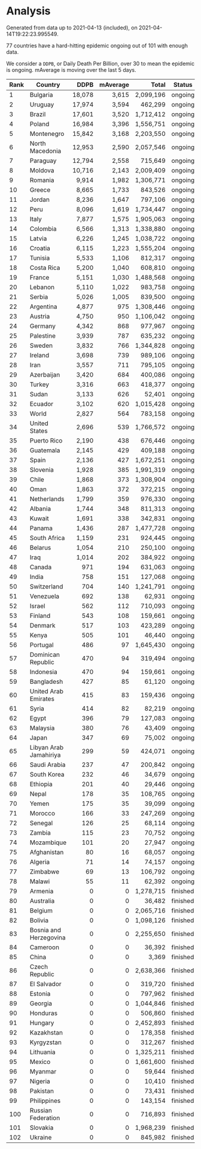 
# Analysis

Generated from data up to 2021-04-13 (included), on 2021-04-14T19:22:23.995549.

77 countries have a hard-hitting epidemic ongoing out of 101 with enough data.

We consider a `DDPB`, or Daily Death Per Billion, over 30 to mean the epidemic is ongoing.
mAverage is moving over the last 5 days.


| Rank | Country | DDPB | mAverage | Total | Status |
|------|---------|-----:|---------:|------:|--------|
| 1 | Bulgaria | 18,078 | 3,615 | 2,099,196 | ongoing |
| 2 | Uruguay | 17,974 | 3,594 | 462,299 | ongoing |
| 3 | Brazil | 17,601 | 3,520 | 1,712,412 | ongoing |
| 4 | Poland | 16,984 | 3,396 | 1,556,751 | ongoing |
| 5 | Montenegro | 15,842 | 3,168 | 2,203,550 | ongoing |
| 6 | North Macedonia | 12,953 | 2,590 | 2,057,546 | ongoing |
| 7 | Paraguay | 12,794 | 2,558 | 715,649 | ongoing |
| 8 | Moldova | 10,716 | 2,143 | 2,009,409 | ongoing |
| 9 | Romania | 9,914 | 1,982 | 1,306,771 | ongoing |
| 10 | Greece | 8,665 | 1,733 | 843,526 | ongoing |
| 11 | Jordan | 8,236 | 1,647 | 797,106 | ongoing |
| 12 | Peru | 8,096 | 1,619 | 1,734,447 | ongoing |
| 13 | Italy | 7,877 | 1,575 | 1,905,063 | ongoing |
| 14 | Colombia | 6,566 | 1,313 | 1,338,880 | ongoing |
| 15 | Latvia | 6,226 | 1,245 | 1,038,722 | ongoing |
| 16 | Croatia | 6,115 | 1,223 | 1,555,204 | ongoing |
| 17 | Tunisia | 5,533 | 1,106 | 812,317 | ongoing |
| 18 | Costa Rica | 5,200 | 1,040 | 608,810 | ongoing |
| 19 | France | 5,151 | 1,030 | 1,488,568 | ongoing |
| 20 | Lebanon | 5,110 | 1,022 | 983,758 | ongoing |
| 21 | Serbia | 5,026 | 1,005 | 839,500 | ongoing |
| 22 | Argentina | 4,877 | 975 | 1,308,446 | ongoing |
| 23 | Austria | 4,750 | 950 | 1,106,042 | ongoing |
| 24 | Germany | 4,342 | 868 | 977,967 | ongoing |
| 25 | Palestine | 3,939 | 787 | 635,232 | ongoing |
| 26 | Sweden | 3,832 | 766 | 1,344,828 | ongoing |
| 27 | Ireland | 3,698 | 739 | 989,106 | ongoing |
| 28 | Iran | 3,557 | 711 | 795,105 | ongoing |
| 29 | Azerbaijan | 3,420 | 684 | 400,086 | ongoing |
| 30 | Turkey | 3,316 | 663 | 418,377 | ongoing |
| 31 | Sudan | 3,133 | 626 | 52,401 | ongoing |
| 32 | Ecuador | 3,102 | 620 | 1,015,428 | ongoing |
| 33 | World | 2,827 | 564 | 783,158 | ongoing |
| 34 | United States | 2,696 | 539 | 1,766,572 | ongoing |
| 35 | Puerto Rico | 2,190 | 438 | 676,446 | ongoing |
| 36 | Guatemala | 2,145 | 429 | 409,188 | ongoing |
| 37 | Spain | 2,136 | 427 | 1,672,251 | ongoing |
| 38 | Slovenia | 1,928 | 385 | 1,991,319 | ongoing |
| 39 | Chile | 1,868 | 373 | 1,308,904 | ongoing |
| 40 | Oman | 1,863 | 372 | 372,215 | ongoing |
| 41 | Netherlands | 1,799 | 359 | 976,330 | ongoing |
| 42 | Albania | 1,744 | 348 | 811,313 | ongoing |
| 43 | Kuwait | 1,691 | 338 | 342,831 | ongoing |
| 44 | Panama | 1,436 | 287 | 1,477,728 | ongoing |
| 45 | South Africa | 1,159 | 231 | 924,445 | ongoing |
| 46 | Belarus | 1,054 | 210 | 250,100 | ongoing |
| 47 | Iraq | 1,014 | 202 | 384,922 | ongoing |
| 48 | Canada | 971 | 194 | 631,063 | ongoing |
| 49 | India | 758 | 151 | 127,068 | ongoing |
| 50 | Switzerland | 704 | 140 | 1,241,791 | ongoing |
| 51 | Venezuela | 692 | 138 | 62,931 | ongoing |
| 52 | Israel | 562 | 112 | 710,093 | ongoing |
| 53 | Finland | 543 | 108 | 159,661 | ongoing |
| 54 | Denmark | 517 | 103 | 423,289 | ongoing |
| 55 | Kenya | 505 | 101 | 46,440 | ongoing |
| 56 | Portugal | 486 | 97 | 1,645,430 | ongoing |
| 57 | Dominican Republic | 470 | 94 | 319,494 | ongoing |
| 58 | Indonesia | 470 | 94 | 159,661 | ongoing |
| 59 | Bangladesh | 427 | 85 | 61,120 | ongoing |
| 60 | United Arab Emirates | 415 | 83 | 159,436 | ongoing |
| 61 | Syria | 414 | 82 | 82,219 | ongoing |
| 62 | Egypt | 396 | 79 | 127,083 | ongoing |
| 63 | Malaysia | 380 | 76 | 43,409 | ongoing |
| 64 | Japan | 347 | 69 | 75,002 | ongoing |
| 65 | Libyan Arab Jamahiriya | 299 | 59 | 424,071 | ongoing |
| 66 | Saudi Arabia | 237 | 47 | 200,842 | ongoing |
| 67 | South Korea | 232 | 46 | 34,679 | ongoing |
| 68 | Ethiopia | 201 | 40 | 29,446 | ongoing |
| 69 | Nepal | 178 | 35 | 108,765 | ongoing |
| 70 | Yemen | 175 | 35 | 39,099 | ongoing |
| 71 | Morocco | 166 | 33 | 247,269 | ongoing |
| 72 | Senegal | 126 | 25 | 68,114 | ongoing |
| 73 | Zambia | 115 | 23 | 70,752 | ongoing |
| 74 | Mozambique | 101 | 20 | 27,947 | ongoing |
| 75 | Afghanistan | 80 | 16 | 68,057 | ongoing |
| 76 | Algeria | 71 | 14 | 74,157 | ongoing |
| 77 | Zimbabwe | 69 | 13 | 106,792 | ongoing |
| 78 | Malawi | 55 | 11 | 62,392 | ongoing |
| 79 | Armenia | 0 | 0 | 1,278,715 | finished |
| 80 | Australia | 0 | 0 | 36,482 | finished |
| 81 | Belgium | 0 | 0 | 2,065,716 | finished |
| 82 | Bolivia | 0 | 0 | 1,098,126 | finished |
| 83 | Bosnia and Herzegovina | 0 | 0 | 2,255,650 | finished |
| 84 | Cameroon | 0 | 0 | 36,392 | finished |
| 85 | China | 0 | 0 | 3,369 | finished |
| 86 | Czech Republic | 0 | 0 | 2,638,366 | finished |
| 87 | El Salvador | 0 | 0 | 319,720 | finished |
| 88 | Estonia | 0 | 0 | 797,962 | finished |
| 89 | Georgia | 0 | 0 | 1,044,846 | finished |
| 90 | Honduras | 0 | 0 | 506,860 | finished |
| 91 | Hungary | 0 | 0 | 2,452,893 | finished |
| 92 | Kazakhstan | 0 | 0 | 178,358 | finished |
| 93 | Kyrgyzstan | 0 | 0 | 312,267 | finished |
| 94 | Lithuania | 0 | 0 | 1,325,211 | finished |
| 95 | Mexico | 0 | 0 | 1,661,600 | finished |
| 96 | Myanmar | 0 | 0 | 59,644 | finished |
| 97 | Nigeria | 0 | 0 | 10,410 | finished |
| 98 | Pakistan | 0 | 0 | 73,431 | finished |
| 99 | Philippines | 0 | 0 | 143,154 | finished |
| 100 | Russian Federation | 0 | 0 | 716,893 | finished |
| 101 | Slovakia | 0 | 0 | 1,968,239 | finished |
| 102 | Ukraine | 0 | 0 | 845,982 | finished |

